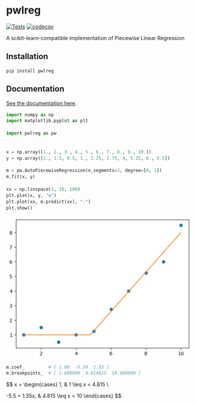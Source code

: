 # pwlreg

[![Tests](https://github.com/ensley-nexant/pwlreg/actions/workflows/tests.yml/badge.svg)](https://github.com/ensley-nexant/pwlreg/actions/workflows/tests.yml)
[![codecov](https://codecov.io/gh/ensley-nexant/pwlreg/branch/main/graph/badge.svg?token=x8l1hx77eL)](https://codecov.io/gh/ensley-nexant/pwlreg)

A scikit-learn-compatible implementation of Piecewise Linear Regression

## Installation

```
pip install pwlreg
```

## Documentation

[See the documentation here](https://ensley-nexant.github.io/pwlreg/).


```python
import numpy as np
import matplotlib.pyplot as plt

import pwlreg as pw


x = np.array([1., 2., 3., 4., 5., 6., 7., 8., 9., 10.])
y = np.array([1., 1.5, 0.5, 1., 1.25, 2.75, 4, 5.25, 6., 8.5])

m = pw.AutoPiecewiseRegression(n_segments=2, degree=[0, 1])
m.fit(x, y)

xx = np.linspace(1, 10, 100)
plt.plot(x, y, "o")
plt.plot(xx, m.predict(xx), "-")
plt.show()
```

![pwlreg toy example](img/img.png)

```python
m.coef_         # [ 1.00  -5.50  1.35 ]
m.breakpoints_  # [ 1.000000  4.814815  10.000000 ]
```

$$
x =
\begin{cases}
1,            & 1 \leq x < 4.815 \\

-5.5 + 1.35x, & 4.815 \leq x < 10
\end{cases}
$$
